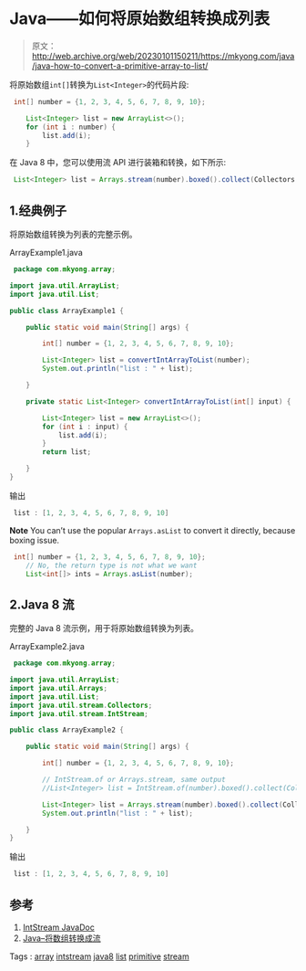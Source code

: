# Java——如何将原始数组转换成列表

> 原文：<http://web.archive.org/web/20230101150211/https://mkyong.com/java/java-how-to-convert-a-primitive-array-to-list/>

将原始数组`int[]`转换为`List<Integer>`的代码片段:

```java
 int[] number = {1, 2, 3, 4, 5, 6, 7, 8, 9, 10};

	List<Integer> list = new ArrayList<>();
	for (int i : number) {
    	list.add(i);
	} 
```

在 Java 8 中，您可以使用流 API 进行装箱和转换，如下所示:

```java
 List<Integer> list = Arrays.stream(number).boxed().collect(Collectors.toList()); 
```

## 1.经典例子

将原始数组转换为列表的完整示例。

ArrayExample1.java

```java
 package com.mkyong.array;

import java.util.ArrayList;
import java.util.List;

public class ArrayExample1 {

    public static void main(String[] args) {

        int[] number = {1, 2, 3, 4, 5, 6, 7, 8, 9, 10};

        List<Integer> list = convertIntArrayToList(number);
        System.out.println("list : " + list);

    }

    private static List<Integer> convertIntArrayToList(int[] input) {

        List<Integer> list = new ArrayList<>();
        for (int i : input) {
            list.add(i);
        }
        return list;

    }
} 
```

输出

```java
 list : [1, 2, 3, 4, 5, 6, 7, 8, 9, 10] 
```

**Note**
You can’t use the popular `Arrays.asList` to convert it directly, because boxing issue.

```java
 int[] number = {1, 2, 3, 4, 5, 6, 7, 8, 9, 10};
	// No, the return type is not what we want
	List<int[]> ints = Arrays.asList(number); 
```

## 2.Java 8 流

完整的 Java 8 流示例，用于将原始数组转换为列表。

ArrayExample2.java

```java
 package com.mkyong.array;

import java.util.ArrayList;
import java.util.Arrays;
import java.util.List;
import java.util.stream.Collectors;
import java.util.stream.IntStream;

public class ArrayExample2 {

    public static void main(String[] args) {

        int[] number = {1, 2, 3, 4, 5, 6, 7, 8, 9, 10};

        // IntStream.of or Arrays.stream, same output
        //List<Integer> list = IntStream.of(number).boxed().collect(Collectors.toList());

        List<Integer> list = Arrays.stream(number).boxed().collect(Collectors.toList());
        System.out.println("list : " + list);

    }
} 
```

输出

```java
 list : [1, 2, 3, 4, 5, 6, 7, 8, 9, 10] 
```

## 参考

1.  [IntStream JavaDoc](http://web.archive.org/web/20210816234508/https://docs.oracle.com/javase/8/docs/api/java/util/stream/IntStream.html)
2.  [Java–将数组转换成流](http://web.archive.org/web/20210816234508/https://www.mkyong.com/java8/java-how-to-convert-array-to-stream/)

Tags : [array](http://web.archive.org/web/20210816234508/https://mkyong.com/tag/array/) [intstream](http://web.archive.org/web/20210816234508/https://mkyong.com/tag/intstream/) [java8](http://web.archive.org/web/20210816234508/https://mkyong.com/tag/java8/) [list](http://web.archive.org/web/20210816234508/https://mkyong.com/tag/list/) [primitive](http://web.archive.org/web/20210816234508/https://mkyong.com/tag/primitive/) [stream](http://web.archive.org/web/20210816234508/https://mkyong.com/tag/stream/)<input type="hidden" id="mkyong-current-postId" value="14087">